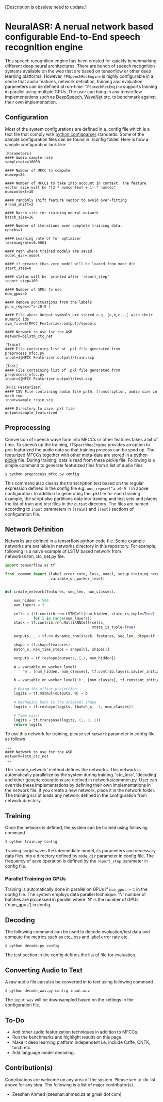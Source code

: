 [Description is obselete need to update.]
# NeuralASR: A nerual network based configurable End-to-End speech recognition engine

This speech recognition engine has been created for quickly benchmarking different deep neural architectures. There are bunch of speech recognition systems available on the web that are based on tensorflow or other deep learning platforms. However, `TFSpeechRecEngine` is highly configurable in a sense that audio features, network definition, training and evaluation parameters can be defined at run-time. `TFSpeechRecEngine` supports training in parallel using multiple GPUs. The user can bring in any tensorflow implementations such as [DeepSpeech](https://github.com/mozilla/DeepSpeech), [WaveNet](https://github.com/buriburisuri/speech-to-text-wavenet)
 etc. to benchmark against their own implementation.

## Configuration
Most of the system configurations are defined in a .config file which is a text file that comply with [python configparser](https://docs.python.org/2/library/configparser.html) standards. Some of the sample configuration files can be found in ./config folder. Here is how a sample configuration look like.

```
[Parameters]
#### Audio sample rate
samplerate=16000

#### Number of MFCC to compute
numcep=26

#### Number of MFCCs to take into account in context. The feature vector size will be "(2 * numcontext + 1) * numcep"
numcontext=10

#### randomly shift feature vector to avoid over-fitting
#rand_shift=2

#### Batch size for training neural network
batch_size=16

#### Number of iterations over complete training data.
epochs=1

#### Learning rate of for optimizer
learningrate=0.0001

#### Path where trained models are saved.
model_dir=.model

#### if greater than zero model will be loaded from mode_dir
start_step=0

#### status will be  printed after 'report_step'
report_step=100

#### Number of GPUs to use
num_gpus=2

#### Remove punctuations from the labels
punc_regex=[^a-z0-9 ]

#### File where Output symbols are stored e.g. [a,b,c...] with their numeric ids
sym_file=${MFCC Featurizer:output}/symbols

#### Network to use for the ASR
network=bilstm_ctc_net

[Train]
#### File containing list of .pkl file generated from preprocess_mfcc.py
input=${MFCC Featurizer:output}/train.scp

[Test]
#### File containing list of .pkl file generated from preprocess_mfcc.py
input=${MFCC Featurizer:output}/test.scp

[MFCC Featurizer]
#### CSV File containing audio file path, transcription, audio size in each row
input=sample_train.scp

#### Directory to save .pkl file
output=sample_featurized
```

## Preprocessing
Conversion of speech wave form into MFCCs or other features takes a bit of time. To speech up the training, `TFSpeechRecEngine` provides an option to pre-featurized the audio data so that training process can be sped up. The featurized MFCCs together with other meta-data are stored in a python [pickle](https://pythontips.com/2013/08/02/what-is-pickle-in-python/) file. During training, data is read from these pickle file. Following is a simple command to generate featurized files from a list of audio files

```
$ python preprocess_mfcc.py config
```

This command also cleans the transcription text based on the regular expression defined in the config file e.g. `unc_regex=[^a-z0-9 ]` in above configuration. In addition to generating the .pkl file for each training example, the script also partitions data into training and test sets and places the list of train and test files in the `output` directory. The files are named according to `input` parameters in `[Train]` and `[Test]` sections of configuration file.

## Network Definition
Networks are defined in a tensorflow python code file. Some example networks are available in networks directory in this repository. For example, following is a naive example of LSTM based network from networks/lstm_ctc_net.py file.

```python
import tensorflow as tf

from .common import (label_error_rate, loss, model, setup_training_network,
                     variable_on_worker_level)


def create_network(features, seq_len, num_classes):

    num_hidden = 500
    num_layers = 3

    cells = [tf.contrib.rnn.LSTMCell(num_hidden, state_is_tuple=True)
             for i in range(num_layers)]
    stack = tf.contrib.rnn.MultiRNNCell(cells,
                                        state_is_tuple=True)

    outputs, _ = tf.nn.dynamic_rnn(stack, features, seq_len, dtype=tf.float32)

    shape = tf.shape(features)
    batch_s, max_time_steps = shape[0], shape[1]

    outputs = tf.reshape(outputs, [-1, num_hidden])

    W = variable_on_worker_level(
        'W', [num_hidden, num_classes], tf.contrib.layers.xavier_initializer(uniform=False))

    b = variable_on_worker_level('b', [num_classes], tf.constant_initializer(0.))

    # Doing the affine projection
    logits = tf.matmul(outputs, W) + b

    # Reshaping back to the original shape
    logits = tf.reshape(logits, [batch_s, -1, num_classes])

    # Time major
    logits = tf.transpose(logits, (1, 0, 2))
    return logits
```

To use this network for training, please set `network` parameter in config file as follows

```
...
#### Network to use for the ASR
network=lstm_ctc_net
...
```
The `create_network' method defines the networks. This network is automatically parallelize by the system during training. 'ctc_loss', 'decoding' and other generic operations are defined in networks/common.py. User can override these implementations by defining their own implementations in the network file. If you create a new network, place it in the network folder. The training script loads any network defined in the configuration from network directory.

## Training
Once the network is defined, the system can be trained using following command

```
$ python train.py config
```
Training script saves the intermediate model, its parameters and necessary data files into a directory defined by `mode_dir` parameter in config file. The frequency of save operation is defined by the `report_step` parameter in config file.

### Parallel Training on GPUs
Training is automatically done in parallel on GPUs if `num_gpus > 1` in the config file. The system employs data parallel technique. 'N' number of batches are processed in parallel where 'N' is the number of GPUs ('num_gpus') in config. 

## Decoding
The following command can be used to decode evaluation/test data and compute the metrics such as ctc_loss and label error rate etc.

```
$ python decode.py config
```
The test section in the config defines the list of file for evaluation.

## Converting Audio to Text 
A raw audio file can also be converted in to text using following command

```
$ python decode_wav.py config input.wav
```
The `input.wav` will be downsampled based on the settings in the configuration file.

## To-Do

- Add other audio featurization techniques in addition to MFCCs.
- Run the benchmarks and highlight results on this page.
- Make it deep learning platform independent i.e. include Caffe, CNTK, torch etc.
- Add language model decoding.

## Contribution(s)
Contributions are welcome on any area of the system. Please see to-do list above for any idea.
The following is a list of major contributor(s).

- Zeeshan Ahmed (zeeshan.ahmed.za at gmail dot com)
